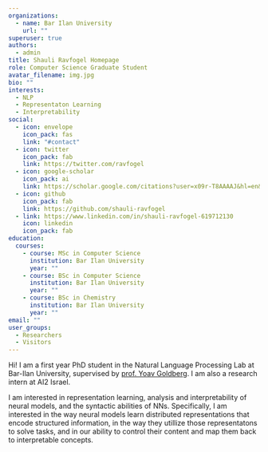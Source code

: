 ```yaml
---
organizations:
  - name: Bar Ilan University
    url: ""
superuser: true
authors:
  - admin
title: Shauli Ravfogel Homepage
role: Computer Science Graduate Student
avatar_filename: img.jpg
bio: ""
interests:
  - NLP
  - Representaton Learning
  - Interpretability
social:
  - icon: envelope
    icon_pack: fas
    link: "#contact"
  - icon: twitter
    icon_pack: fab
    link: https://twitter.com/ravfogel
  - icon: google-scholar
    icon_pack: ai
    link: https://scholar.google.com/citations?user=x09r-T8AAAAJ&hl=en&oi=ao
  - icon: github
    icon_pack: fab
    link: https://github.com/shauli-ravfogel
  - link: https://www.linkedin.com/in/shauli-ravfogel-619712130
    icon: linkedin
    icon_pack: fab
education:
  courses:
    - course: MSc in Computer Science
      institution: Bar Ilan University
      year: ""
    - course: BSc in Computer Science
      institution: Bar Ilan University
      year: ""
    - course: BSc in Chemistry
      institution: Bar Ilan University
      year: ""
email: ""
user_groups:
  - Researchers
  - Visitors
---
```

Hi! I am a first year PhD student in the Natural Language Processing Lab at Bar-Ilan University, supervised by [prof. Yoav Goldberg](https://www.cs.bgu.ac.il/~yoavg/uni/). I am also a research intern at AI2 Israel.

I am interested in representation learning, analysis and interpretability of neural models, and the syntactic abilities of NNs. Specifically, I am interested in the way neural models learn distributed representations that encode structured information, in the way they utillize those representatons to solve tasks, and in our ability to control their content and map them back to interpretable concepts.

